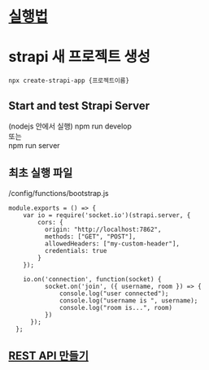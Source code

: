 # [실행법](https://strapi.io/blog/how-to-build-a-real-time-chat-forum-using-strapi-socket-io-react-and-mongo-db)

# strapi 새 프로젝트 생성
`npx create-strapi-app {프로젝트이름}`

## Start and test Strapi Server
(nodejs 안에서 실행)
npm run develop  
또는  
npm run server  

## 최초 실행 파일
/config/functions/bootstrap.js
```
module.exports = () => {
    var io = require('socket.io')(strapi.server, {
        cors: {
          origin: "http://localhost:7862",
          methods: ["GET", "POST"],
          allowedHeaders: ["my-custom-header"],
          credentials: true
        }
    });

    io.on('connection', function(socket) {
          socket.on('join', ({ username, room }) => {
              console.log("user connected");
              console.log("username is ", username);
              console.log("room is...", room)
          })
      });
  };
```

## [REST API 만들기](https://strapi.io/documentation/developer-docs/latest/development/backend-customization.html#routing)
